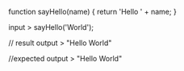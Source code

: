 function sayHello(name) {
  return  'Hello ' + name;
}

input > sayHello('World');

// result
output > "Hello World"

//expected
output > "Hello World"